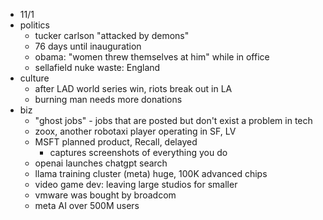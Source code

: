 - 11/1
- politics
  - tucker carlson "attacked by demons"
  - 76 days until inauguration
  - obama: "women threw themselves at him" while in office
  - sellafield nuke waste: England
- culture
  - after LAD world series win, riots break out in LA
  - burning man needs more donations
- biz
  - "ghost jobs" - jobs that are posted but don't exist a problem in tech
  - zoox, another robotaxi player operating in SF, LV
  - MSFT planned product, Recall, delayed
    - captures screenshots of everything you do
  - openai launches chatgpt search
  - llama training cluster (meta) huge, 100K advanced chips
  - video game dev: leaving large studios for smaller
  - vmware was bought by broadcom
  - meta AI over 500M users